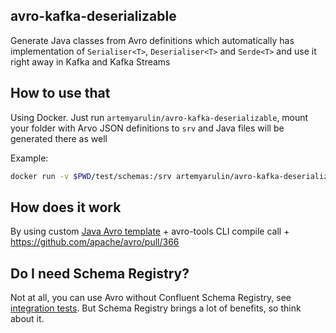 ## avro-kafka-deserializable

Generate Java classes from Avro definitions which automatically has implementation of `Serialiser<T>`, `Deserialiser<T>` and `Serde<T>` and use it right away in Kafka and Kafka Streams

## How to use that

Using Docker. Just run `artemyarulin/avro-kafka-deserializable`, mount your folder with Arvo JSON definitions to `srv` and Java files will be generated there as well

Example:
```bash
docker run -v $PWD/test/schemas:/srv artemyarulin/avro-kafka-deserializable
```

## How does it work

By using custom [Java Avro template](templates/record.vm) + avro-tools CLI compile call + https://github.com/apache/avro/pull/366

## Do I need Schema Registry?

Not at all, you can use Avro without Confluent Schema Registry, see [integration tests](test). But Schema Registry brings a lot of benefits, so think about it.
